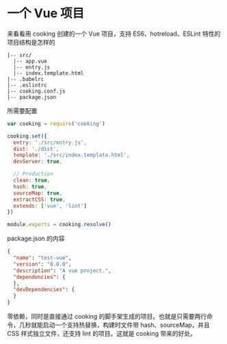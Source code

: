 # 一个 Vue 项目
来看看用 cooking 创建的一个 Vue 项目，支持 ES6、hotreload、ESLint 特性的项目结构是怎样的

```text
|-- src/
  |-- app.vue
  |-- entry.js
  |-- index.template.html
|-- .babelrc
|-- .eslintrc
|-- cooking.conf.js
|-- package.json
```

所需要配置
```javascript
var cooking = require('cooking')

cooking.set({
  entry: './src/entry.js',
  dist: './dist',
  template: './src/index.template.html',
  devServer: true,

  // Production
  clean: true,
  hash: true,
  sourceMap: true,
  extractCSS: true,
  extends: ['vue', 'lint']
})

module.exports = cooking.resolve()
```

package.json 的内容
```json
{
  "name": "test-vue",
  "version": "0.0.0",
  "description": "A vue project.",
  "dependencies": {
  },
  "devDependencies": {
  }
}
```

零依赖，同时是直接通过 cooking 的脚手架生成的项目。也就是只需要两行命令，几秒就能启动一个支持热替换，构建时文件带 hash、sourceMap，并且 CSS 样式独立文件，还支持 lint 的项目。这就是 cooking 带来的好处。

